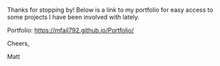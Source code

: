 Thanks for stopping by!  Below is a link to my portfolio for easy access to some projects I have been involved with lately.

Portfolio:  https://mfail792.github.io/Portfolio/

Cheers,

Matt
